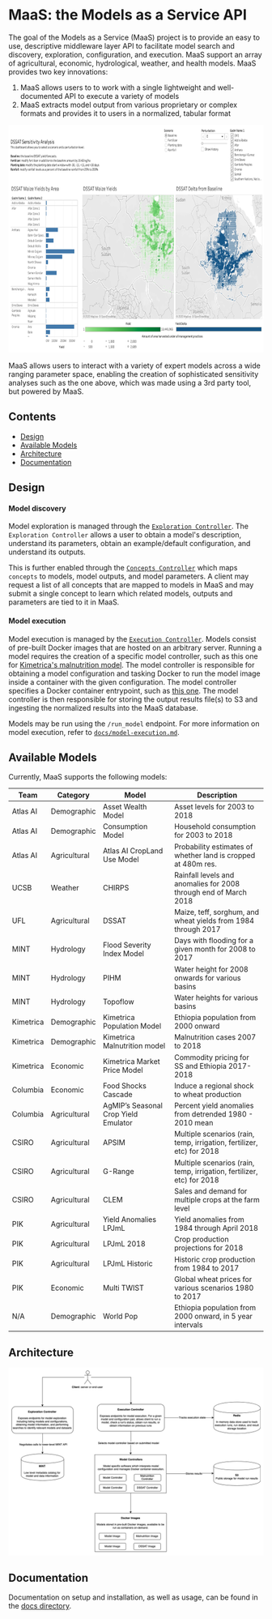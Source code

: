 # MaaS: the Models as a Service API
The goal of the Models as a Service (MaaS) project is to provide an easy to use, descriptive middleware layer API to facilitate model search and discovery, exploration, configuration, and execution. MaaS support an array of agricultural, economic, hydrological, weather, and health models. MaaS provides two key innovations: 

1. MaaS allows users to to work with a single lightweight and well-documented API to execute a variety of models
2. MaaS extracts model output from various proprietary or complex formats and provides it to users in a normalized, tabular format 

<img src="images/MaaS-Dashboard.png" alt="MaaS Dashboard"
	title="MaaS Dashboard" height="450"/>
	
MaaS allows users to interact with a variety of expert models across a wide ranging parameter space, enabling the creation of sophisticated sensitivity analyses such as the one above, which was made using a 3rd party tool, but powered by MaaS. 	

## Contents

- [Design](#design)
- [Available Models](#available-models)
- [Architecture](#architecture)
- [Documentation](#documentation)

## Design

#### Model discovery
Model exploration is managed through the [`Exploration Controller`](https://github.com/WorldModelers/ModelService/blob/master/REST-Server/openapi_server/controllers/exploration_controller.py). The `Exploration Controller` allows a user to obtain a model's description, understand its parameters, obtain an example/default configuration, and understand its outputs.

This is further enabled through the [`Concepts Controller`](https://github.com/WorldModelers/ModelService/blob/master/REST-Server/openapi_server/controllers/concepts_controller.py) which maps `concepts` to models, model outputs, and model parameters. A client may request a list of all concepts that are mapped to models in MaaS and may submit a single concept to learn which related models, outputs and parameters are tied to it in MaaS.

#### Model execution
Model execution is managed by the [`Execution Controller`](https://github.com/WorldModelers/ModelService/blob/master/REST-Server/openapi_server/controllers/execution_controller.py). Models consist of pre-built Docker images that are hosted on an arbitrary server. Running a model requires the creation of a specific model controller, such as this one for [Kimetrica's malnutrition model](https://github.com/WorldModelers/ModelService/blob/master/REST-Server/openapi_server/kimetrica.py). The model controller is responsible for obtaining a model configuration and tasking Docker to run the model image inside a container with the given configuration. The model controller specifies a Docker container entrypoint, such as [this one](https://github.com/WorldModelers/ModelService/blob/master/Kimetrica-Integration/run.py). The model controller is then responsible for storing the output results file(s) to S3 and ingesting the normalized results into the MaaS database.

Models may be run using the `/run_model` endpoint. For more information on model execution, refer to [`docs/model-execution.md`](https://github.com/WorldModelers/ModelService/blob/master/docs/model-execution.md).
 
## Available Models
Currently, MaaS supports the following models:

| Team      | Category     | Model                                | Description                                                             | 
|-----------|--------------|--------------------------------------|-------------------------------------------------------------------------| 
| Atlas AI  | Demographic  | Asset Wealth Model                   | Asset levels for 2003 to 2018                                           | 
| Atlas AI  | Demographic  | Consumption Model                    | Household consumption for 2003 to 2018                                  | 
| Atlas AI  | Agricultural | Atlas AI CropLand Use Model          | Probability estimates of whether land is cropped at 480m res.           | 
| UCSB      | Weather      | CHIRPS                               | Rainfall levels and anomalies for 2008 through end of March 2018        | 
| UFL       | Agricultural | DSSAT                                | Maize, teff, sorghum, and wheat yields from 1984 through 2017         | 
| MINT      | Hydrology    | Flood Severity Index Model           | Days with flooding for a given month for 2008 to 2017                   | 
| MINT      | Hydrology    | PIHM                                 | Water height for 2008 onwards for various basins                        | 
| MINT      | Hydrology    | Topoflow                             | Water heights for various basins                                        | 
| Kimetrica | Demographic  | Kimetrica Population Model           | Ethiopia population from 2000 onward                                    | 
| Kimetrica | Demographic  | Kimetrica Malnutrition model         | Malnutrition cases 2007 to 2018                                         | 
| Kimetrica | Economic     | Kimetrica Market Price Model         | Commodity pricing for SS and Ethiopia 2017-2018                         | 
| Columbia  | Economic     | Food Shocks Cascade                  | Induce a regional shock to wheat production                             | 
| Columbia  | Agricultural | AgMIP’s Seasonal Crop Yield Emulator | Percent yield anomalies from detrended 1980 - 2010 mean                       | 
| CSIRO     | Agricultural | APSIM                                | Multiple scenarios (rain, temp, irrigation, fertilizer, etc) for 2018 | 
| CSIRO     | Agricultural | G-Range                              | Multiple scenarios (rain, temp, irrigation, fertilizer, etc) for 2018 | 
| CSIRO     | Agricultural | CLEM                                 | Sales and demand for multiple crops at the farm level                   | 
| PIK       | Agricultural | Yield Anomalies LPJmL                | Yield anomalies from 1984 through April 2018                            | 
| PIK       | Agricultural | LPJmL 2018                           | Crop production projections for 2018                                    | 
| PIK       | Agricultural | LPJmL Historic                       | Historic crop production from 1984 to 2017                              | 
| PIK       | Economic     | Multi TWIST                          | Global wheat prices for various scenarios 1980 to 2017                  | 
| N/A       | Demographic  | World Pop                            | Ethiopia population from 2000 onward, in 5 year intervals             | 


## Architecture

![MaaS Architecture](images/MaaS-Architecture.png "MaaS Architecture")

## Documentation

Documentation on setup and installation, as well as usage, can be found in the [docs directory](docs).